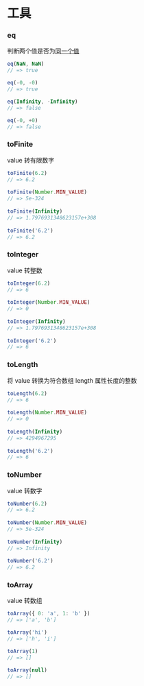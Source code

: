 # 工具


### <synta text="eq(value, other)">eq</synta>

判断两个值是否为[同一个值](https://developer.mozilla.org/zh-CN/docs/Web/JavaScript/Equality_comparisons_and_eqness)

```js
eq(NaN, NaN)
// => true

eq(-0, -0)
// => true

eq(Infinity, -Infinity)
// => false

eq(-0, +0)
// => false
```

### <synta text="toFinite(value)">toFinite</synta>

value 转有限数字

```js
toFinite(6.2)
// => 6.2
 
toFinite(Number.MIN_VALUE)
// => 5e-324
 
toFinite(Infinity)
// => 1.7976931348623157e+308
 
toFinite('6.2')
// => 6.2
```

### <synta text="toInteger(value)">toInteger</synta>

value 转整数

```js
toInteger(6.2)
// => 6
 
toInteger(Number.MIN_VALUE)
// => 0
 
toInteger(Infinity)
// => 1.7976931348623157e+308
 
toInteger('6.2')
// => 6
```

### <synta text="toLength(value)">toLength</synta>

将 value 转换为符合数组 length 属性长度的整数

```js
toLength(6.2)
// => 6
 
toLength(Number.MIN_VALUE)
// => 0
 
toLength(Infinity)
// => 4294967295
 
toLength('6.2')
// => 6
```

### <synta text="toNumber(value)">toNumber</synta>

value 转数字

```js
toNumber(6.2)
// => 6.2
 
toNumber(Number.MIN_VALUE)
// => 5e-324
 
toNumber(Infinity)
// => Infinity
 
toNumber('6.2')
// => 6.2
```

### <synta text="toArray(value)">toArray</synta>

value 转数组

```js
toArray({ 0: 'a', 1: 'b' })
// => ['a', 'b']

toArray('hi')
// => ['h', 'i']

toArray(1)
// => []

toArray(null)
// => []
```

